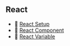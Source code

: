 ## React

- 📄 [React Setup](/web/react/reactSetup)
- 📁 [React Component](/web/react/reactComponent/reactComponent)
- 📄 [React Variable](/web/react/reactVariable)
